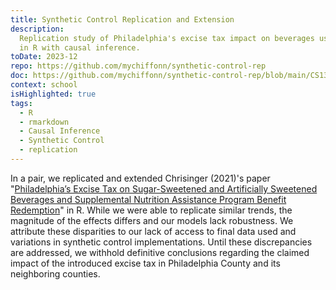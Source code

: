 ```yaml
---
title: Synthetic Control Replication and Extension
description:
  Replication study of Philadelphia's excise tax impact on beverages using synthetic control methods
  in R with causal inference.
toDate: 2023-12
repo: https://github.com/mychiffonn/synthetic-control-rep
doc: https://github.com/mychiffonn/synthetic-control-rep/blob/main/CS130%20Final%20Assignment.pdf
context: school
isHighlighted: true
tags:
  - R
  - rmarkdown
  - Causal Inference
  - Synthetic Control
  - replication
---
```


In a pair, we replicated and extended Chrisinger (2021)'s paper
"[Philadelphia’s Excise Tax on Sugar-Sweetened and Artificially Sweetened Beverages and Supplemental Nutrition Assistance Program Benefit Redemption](https://pmc.ncbi.nlm.nih.gov/articles/PMC8630475/)"
in R. While we were able to replicate similar trends, the magnitude of the effects differs and our
models lack robustness. We attribute these disparities to our lack of access to final data used and
variations in synthetic control implementations. Until these discrepancies are addressed, we
withhold definitive conclusions regarding the claimed impact of the introduced excise tax in
Philadelphia County and its neighboring counties.
